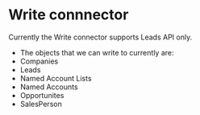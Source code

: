 # Write connnector

Currently the Write connector supports Leads API only. 

- The objects that we can write to currently are:
 - Companies
 - Leads
 - Named Account Lists
 - Named Accounts
 - Opportunites
 - SalesPerson